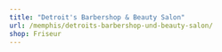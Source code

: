 ```yaml
---
title: "Detroit's Barbershop & Beauty Salon"
url: /memphis/detroits-barbershop-und-beauty-salon/
shop: Friseur
---
```

